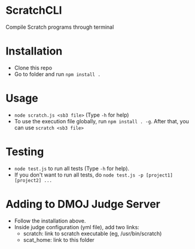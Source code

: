 # ScratchCLI
Compile Scratch programs through terminal

# Installation
+ Clone this repo
+ Go to folder and run `npm install .`

# Usage
+ `node scratch.js <sb3 file>` (Type `-h` for help)
+ To use the execution file globally, run `npm install . -g`. After that, you can use `scratch <sb3 file>`

# Testing
+ `node test.js` to run all tests (Type `-h` for help).
+ If you don't want to run all tests, do `node test.js -p [project1] [project2] ...`

# Adding to DMOJ Judge Server
+ Follow the installation above.
+ Inside judge configuration (yml file), add two links:
  - scratch: link to scratch executable (eg, /usr/bin/scratch)
  - scat_home: link to this folder

